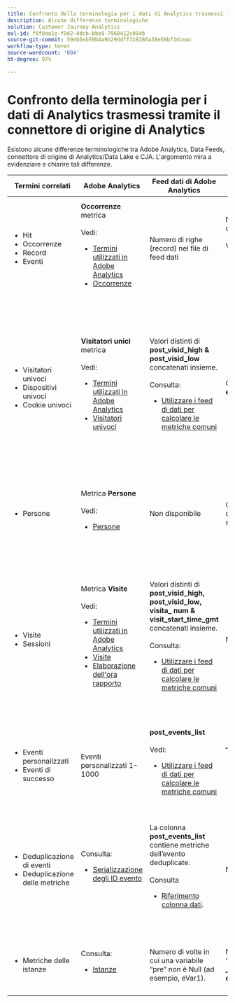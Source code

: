 ```yaml
---
title: Confronto della terminologia per i dati di Analytics trasmessi tramite il connettore di origine di Analytics
description: Alcune differenze terminologiche
solution: Customer Journey Analytics
exl-id: f0f9aa1e-f9d2-4dcb-bbe9-7960412c094b
source-git-commit: 59eb5eb59b4a9b29ddff318380a38e58bf1dceac
workflow-type: tm+mt
source-wordcount: '804'
ht-degree: 97%

---
```


# Confronto della terminologia per i dati di Analytics trasmessi tramite il connettore di origine di Analytics

Esistono alcune differenze terminologiche tra Adobe Analytics, Data Feeds, connettore di origine di Analytics/Data Lake e CJA. L&#39;argomento mira a evidenziare e chiarire tali differenze.

| Termini correlati | Adobe Analytics | Feed dati di Adobe Analytics | Connettore di sorgente di Analytics/Data Lake | CJA | Note |
|---|---|---|---|---|---|
| <ul><li>Hit</li><li>Occorrenze</li><li>Record</li><li>Eventi</li></ul> | **Occorrenze** metrica<br><br>Vedi:<ul><li>[Termini utilizzati in Adobe Analytics](https://experienceleague.adobe.com/docs/analytics/technotes/terms.html?lang=it)</li><li>[Occorrenze](https://experienceleague.adobe.com/docs/analytics/components/metrics/occurrences.html?lang=it)</li></ul> | Numero di righe (record) nel file di feed dati | Numero di righe (record) nel set di dati<br><br>Vedi:<ul><li>[Confrontare i dati di Adobe Analytics con i dati CJA](https://experienceleague.adobe.com/docs/analytics-platform/using/troubleshooting/compare.html?lang=it)</li></ul> | **Eventi** metrica | <ul><li>“Hit” e “occorrenza” sono sinonimi in Adobe Analytics.</li><li>Vedi _Eventi personalizzati_ di seguito.</li><li>Alcuni dati vengono filtrati mentre passano attraverso il connettore di origine di Analytics ad AEP. Vedi [Confrontare i dati di Adobe Analytics con i dati CJA](https://experienceleague.adobe.com/docs/analytics-platform/using/troubleshooting/compare.html?lang=en) |
| <ul><li>Visitatori univoci</li><li>Dispositivi univoci</li><li>Cookie univoci</li></ul> | **Visitatori unici** metrica<br><br>Vedi:<ul><li>[Termini utilizzati in Adobe Analytics](https://experienceleague.adobe.com/docs/analytics/technotes/terms.html?lang=en)</li><li>[Visitatori univoci](https://experienceleague.adobe.com/docs/analytics/components/metrics/unique-visitors.html?lang=it)</li></ul> | Valori distinti di **post\_visid\_high &amp; post\_visid\_low** concatenati insieme.<br><br>Consulta:<ul><li>[Utilizzare i feed di dati per calcolare le metriche comuni](https://experienceleague.adobe.com/docs/analytics/export/analytics-data-feed/data-feed-contents/datafeeds-calculate.html?lang=it)</li></ul> | Conta distinto da **endUserIDs.\_experience.aaid.id** | Metrica **persone** se **endUserIDs.\_experience.aaid.id** viene scelto come ID persona. | <ul><li>Un “visitatore” in Adobe Analytics è solitamente associato a un “identificatore del dispositivo” ad esempio un cookie. AAID è l’identificatore del dispositivo principale in Adobe Analytics, non ECID. Vedi anche [AAID, ECID, AACUSTOMID e il connettore di origine di Analytics](https://experienceleague.adobe.com/docs/analytics-platform/using/cja-overview/compare-aa-cja/aaid-ecid-adc.html?lang=it).</li><li>“Visitatore” non è una metrica predefinita in CJA. Ma se si sceglie **endUserIDs.\_experience.aaid.id** come ID persona, la metrica Persone in CJA equivale all’incirca a Visitatori unici in Adobe Analytics.</li></ul> |
| <ul><li>Persone</li></ul> | Metrica **Persone**<br><br>Vedi:<ul><li>[Persone](https://experienceleague.adobe.com/docs/analytics/components/metrics/people.html?lang=it)</li></ul> | Non disponibile | Conta distinto da **_\&lt;path\>_.stitchedId** (disponibile solo nei set di dati uniti) | Metrica **Persone** | <ul><li>La metrica Persone in CJA è il conteggio distinto degli ID persona. A seconda di quello che scegli come ID persona nella connessione CJA, la metrica Persone può significare cose diverse.</ul></li> |
| <ul><li>Visite</li><li>Sessioni</li></ul> | Metrica **Visite**<br><br>Vedi:<ul><li>[Termini utilizzati in Adobe Analytics](https://experienceleague.adobe.com/docs/analytics/technotes/terms.html?lang=en)</li><li>[Visite](https://experienceleague.adobe.com/docs/analytics/components/metrics/visits.html?lang=it)</li><li>[Elaborazione dell&#39;ora rapporto](https://experienceleague.adobe.com/docs/analytics/components/virtual-report-suites/vrs-report-time-processing.html?lang=it)</ul></li> | Valori distinti di **post\_visid\_high, post\_visid\_low, visita\_ num &amp; visit\_start\_time\_gmt** concatenati insieme.<br><br>Consulta:<ul><li>[Utilizzare i feed di dati per calcolare le metriche comuni](https://experienceleague.adobe.com/docs/analytics/export/analytics-data-feed/data-feed-contents/datafeeds-calculate.html?lang=en)</li></ul> | Non disponibile | Metrica **Sessioni**  | <ul><li>Con l’elaborazione in fase di report nelle suite di rapporti virtuali Adobe Analytics e nelle visualizzazioni dati CJA, è possibile configurare il concetto di visita (sessione). Di conseguenza, i conteggi delle visite (sessioni) possono variare da un ambiente all’altro a seconda della definizione applicata. Vedi anche [Confrontare l’elaborazione dei dati tra le funzioni di reporting di Adobe Analytics e CJA](https://experienceleague.adobe.com/docs/analytics-platform/using/cja-overview/compare-aa-cja/data-processing-comparisons.html?lang=it) e [Suite di rapporti virtuali, visualizzazioni dati, Sandbox AEP e il connettore di origine di Analytics](https://experienceleague.adobe.com/docs/analytics-platform/using/cja-overview/compare-aa-cja/vrs-dataview-sandbox-adc.html?lang=it). |
| <ul><li>Eventi personalizzati</li><li>Eventi di successo</li></ul> | Eventi personalizzati 1-1000 | **post\_events\_list**<br><br> Vedi:<ul><li>[Utilizzare i feed di dati per calcolare le metriche comuni](https://experienceleague.adobe.com/docs/analytics/export/analytics-data-feed/data-feed-contents/datafeeds-calculate.html?lang=en) | **\_experience.analytics.<ul>event1to100.event1 ** attraverso <br>** event901to1000.event1000 **</ul> | **\_experience.analytics.<ul>event1to100.event1 ** attraverso <br>** event901to1000.event1000 **</ul> | <ul><li>Un “evento” in Adobe Analytics è un [Evento di successo](https://experienceleague.adobe.com/docs/analytics/components/metrics/custom-events.html?lang=it) (evento personalizzato) impostato in una richiesta di immagine Adobe Analytics (chiamata al server di raccolta dati).</ul> |
| <ul><li>Deduplicazione di eventi</li><li>Deduplicazione delle metriche</ul></li> | Consulta:<ul><li>[Serializzazione degli ID evento](https://experienceleague.adobe.com/docs/analytics/implementation/vars/page-vars/events/event-serialization.html?lang=it)</li></ul> | La colonna **post_events_list** contiene metriche dell’evento deduplicate.<br><br>Consulta <ul><li>[Riferimento colonna dati](https://experienceleague.adobe.com/docs/analytics/export/analytics-data-feed/data-feed-contents/datafeeds-reference.html?lang=it). </ul></li> | Non disponibile | Consulta:<ul><li>[Impostazioni dei componenti di deduplicazione delle metriche](https://experienceleague.adobe.com/docs/analytics-platform/using/cja-dataviews/component-settings/metric-deduplication.html?lang=it) | <ul><li>La deduplicazione di eventi/metriche in Adobe Analytics è leggermente diversa da quella di CJA. In Adobe Analytics, la deduplicazione si verifica al momento dell’elaborazione dei dati. In CJA, la deduplicazione si verifica in fase di runtime del rapporto, fornendo maggiore flessibilità. Le metriche dedicate possono variare leggermente in Adobe Analytics rispetto a CJA.</li></ul> |
| <ul><li>Metriche delle istanze</li></ul> | Consulta:<ul><li>[Istanze](https://experienceleague.adobe.com/docs/analytics/components/metrics/instances.html?lang=it) | Numero di volte in cui una variabile “pre” non è Null (ad esempio, eVar1). | Numero di volte in cui una variabile “mid” non è null (ad esempio **\_experience.analytics.<br>customDimensions.eVars.eVar1**). | Puoi creare **Istanze** metriche per [creazione di metriche dai campi eVar.](https://experienceleague.adobe.com/docs/analytics-platform/using/cja-dataviews/data-views-usecases.html) | <ul><li>Le istanze vengono solitamente associate alle colonne prop e eVar per determinare quante volte la variabile è stata impostata. |

